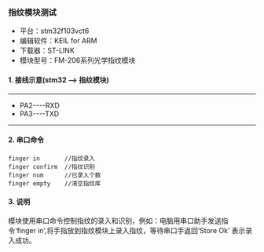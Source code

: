### 指纹模块测试
- 平台：stm32f103vct6
- 编辑软件：KEIL for ARM
- 下载器：ST-LINK
- 模块型号：FM-206系列光学指纹模块

#### 1. 接线示意(stm32 --> 指纹模块)
---
- PA2----RXD
- PA3----TXD
---

#### 2. 串口命令
```
finger in       //指纹录入
finger confirm  //指纹识别 
finger num      //已录入个数
finger empty    //清空指纹库
```
#### 3. 说明
模块使用串口命令控制指纹的录入和识别，例如：电脑用串口助手发送指令‘finger in’,将手指放到指纹模块上录入指纹，等待串口手返回‘Store Ok’ 表示录入成功。


